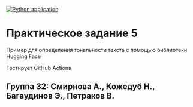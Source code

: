 [![Python application](https://github.com/smirnovaanastasia1234/ML_test_fastapi/actions/workflows/python-app.yml/badge.svg)](https://github.com/smirnovaanastasia1234/ML_test_fastapi/actions/workflows/python-app.yml)
# Практическое задание 5

Пример для определения тональности текста  с помощью библиотеки Hugging Face

Тестирует GitHub Actions

## Группа 32: Смирнова А., Кожедуб Н., Багаудинов Э., Петраков В. 
